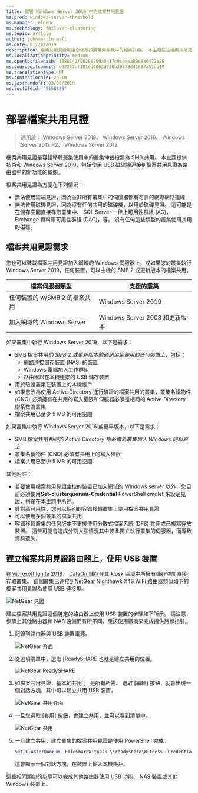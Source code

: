 ```yaml
---
title: 部署 Windows Server 2019 中的檔案共用見證
ms.prod: windows-server-threshold
ms.manager: eldenc
ms.technology: failover-clustering
ms.topic: article
author: johnmarlin-msft
ms.date: 01/24/2019
description: 檔案共用見證可讓您使用投票叢集仲裁中的檔案共用。 本主題描述檔案共用見證和新功能，包括使用 USB 磁碟機連接到檔案共用見證為路由器。
ms.localizationpriority: medium
ms.openlocfilehash: 1888142f96208800a0417c9caeea89e8a0472e88
ms.sourcegitcommit: d622f7af181ed0063d716b30278d41887a57db19
ms.translationtype: MT
ms.contentlocale: zh-TW
ms.lasthandoff: 03/08/2019
ms.locfileid: "9150888"
---
```

# 部署檔案共用見證

> 適用於： Windows Server 2019、 Windows Server 2016、 Windows Server 2012 R2、 Windows Server 2012

檔案共用見證是容錯移轉叢集使用中的叢集仲裁投票為 SMB 共用。 本主題提供技術和 Windows Server 2019，包括使用 USB 磁碟機連接到檔案共用見證為路由器中的新功能的概觀。

檔案共用見證為方便在下列情況：  

- 無法使用雲端見證，因為並非所有叢集中的伺服器都有可靠的網際網路連線
- 無法使用磁碟見證，因為沒有任何共用的磁碟機，以用於磁碟見證。 這可能是在儲存空間直接存取叢集中、 SQL Server 一律上可用性群組 (AG)，Exchange 資料庫可用性群組 (DAG)，等。 沒有任何這些類型的叢集使用共用的磁碟。

## 檔案共用見證需求

您也可以裝載檔案共用見證加入網域的 Windows 伺服器上，或如果您的叢集執行 Windows Server 2019，任何裝置，可以主機的 SMB 2 或更新版本的檔案共用。

|檔案伺服器類型                 | 支援的叢集 |
|---------------------------------|--------------------|
|任何裝置的 w/SMB 2 的檔案共用 | Windows Server 2019|
|加入網域的 Windows Server     | Windows Server 2008 和更新版本|

如果叢集中執行 Windows Server 2019，以下是需求：

- SMB 檔案共用*的 SMB 2 或更新版本的通訊協定使用的任何裝置上*，包括：
    - 網路連接儲存裝置 (NAS) 的裝置
    - Windows 電腦加入工作群組
    - 路由器以在本機連接的 USB 儲存裝置
- 用於驗證叢集在裝置上的本機帳戶
- 如果您改為使用 Active Directory 進行驗證的檔案共用的叢集，叢集名稱物件 (CNO) 必須擁有在共用的寫入權限和伺服器必須是相同的 Active Directory 樹系做為叢集
- 檔案共用已至少 5 MB 的可用空間

如果叢集中執行 Windows Server 2016 或更早版本，以下是需求：

- SMB 檔案共用*相同的 Active Directory 樹系做為叢集加入 Windows 伺服器上*
- 叢集名稱物件 (CNO) 必須有共用上的寫入權限
- 檔案共用已至少 5 MB 的可用空間

其他附註：
- 若要使用檔案共用見證主控的裝置已加入網域的 Windows server 以外，您目前必須使用**Set-clusterquorum-Credential** PowerShell cmdlet 來設定見證，稍後在本主題中所述。
- 針對高可用性，您可以個別的容錯移轉叢集上使用檔案共用見證
- 可以使用多個叢集的檔案共用
- 容錯移轉叢集的任何版本不支援使用分散式檔案系統 (DFS) 共用或已複寫存放裝置。  這些可能會造成分割大腦情況其中彼此獨立執行叢集的伺服器，而導致資料遺失。

## 建立檔案共用見證路由器上，使用 USB 裝置

在[Microsoft Ignite 2018](https://azure.microsoft.com/ignite/)， [DataOn 儲存](http://www.dataonstorage.com/)在其 kiosk 區域中所擁有儲存空間直接存取叢集。  這個叢集已連接到[NetGear](https://www.netgear.com) Nighthawk X4S WiFi 路由器類似如下的檔案共用見證為使用 USB 連接埠。

![NetGear 見證](media\File-Share-Witness\FSW1.png)

建立檔案共用見證這個特定的路由器上使用 USB 裝置的步驟如下所示。  請注意，步驟上其他路由器和 NAS 設備而有所不同，應該使用廠商來完成提供路線指引。


1. 記錄到路由器與 USB 裝置電源。

   ![NetGear 介面](media\File-Share-Witness\FSW2.png)

2. 從選項清單中，選取 [ReadySHARE 也就是建立共用的位置。

   ![NetGear ReadySHARE](media\File-Share-Witness\FSW3.png)

3. 如檔案共用見證，基本的共用 」 是所有所需。  選取 [編輯] 按鈕，就會出現一個對話方塊，其中可以建立共用 USB 裝置。

   ![NetGear 共用介面](media\File-Share-Witness\FSW4.png)

4. 一旦您選取 [套用] 按鈕，會建立共用，並可以看到清單中。

   ![NetGear 共用](media\File-Share-Witness\FSW5.png)

5. 一旦建立共用，建立叢集的檔案共用見證是使用 PowerShell 完成。

   ```PowerShell
   Set-ClusterQuorum -FileShareWitness \\readyshare\Witness -Credential (Get-Credential)
   ```

   這會顯示一個對話方塊，在裝置上輸入本機帳戶。

這些相同類似的步驟可以完成其他路由器使用 USB 功能、 NAS 裝置或其他 Windows 裝置上。
